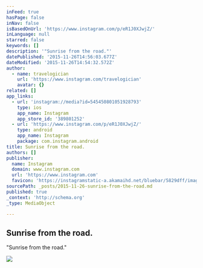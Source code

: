 ```yaml
---
inFeed: true
hasPage: false
inNav: false
isBasedOnUrl: 'https://www.instagram.com/p/eR1J0XJwjZ/'
inLanguage: null
starred: false
keywords: []
description: '"Sunrise from the road."'
datePublished: '2015-11-26T14:56:03.677Z'
dateModified: '2015-11-26T14:54:32.572Z'
author:
  - name: travelogician
    url: 'https://www.instagram.com/travelogician'
    avatar: {}
related: []
app_links:
  - url: 'instagram://media?id=545450801051928793'
    type: ios
    app_name: Instagram
    app_store_id: '389801252'
  - url: 'https://www.instagram.com/p/eR1J0XJwjZ/'
    type: android
    app_name: Instagram
    package: com.instagram.android
title: Sunrise from the road.
authors: []
publisher:
  name: Instagram
  domain: www.instagram.com
  url: 'https://www.instagram.com'
  favicon: 'https://instagramstatic-a.akamaihd.net/bluebar/5829dff/images/ico/favicon.ico'
sourcePath: _posts/2015-11-26-sunrise-from-the-road.md
published: true
_context: 'http://schema.org'
_type: MediaObject

---
```

<article style=""><h1>Sunrise from the road.</h1><p>"Sunrise from the road."</p><img src="https://scontent.cdninstagram.com/hphotos-xfa1/t51.2885-15/e15/11374703_1438243189827948_445637280_n.jpg" /></article>